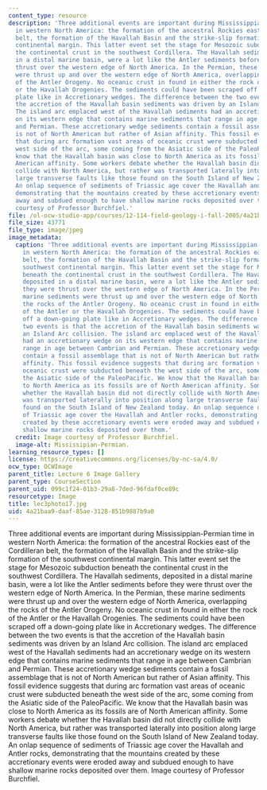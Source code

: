 ```yaml
---
content_type: resource
description: 'Three additional events are important during Mississippian-Permian time
  in western North America: the formation of the ancestral Rockies east of the Cordilleran
  belt, the formation of the Havallah Basin and the strike-slip formation of the southwest
  continental margin. This latter event set the stage for Mesozoic subduction beneath
  the continental crust in the southwest Cordillera. The Havallah sediments, deposited
  in a distal marine basin, were a lot like the Antler sediments before they were
  thrust over the western edge of North America. In the Permian, these marine sediments
  were thrust up and over the western edge of North America, overlapping the rocks
  of the Antler Orogeny. No oceanic crust in found in either the rock of the Antler
  or the Havallah Orogenies. The sediments could have been scraped off a down-going
  plate like in Accretionary wedges. The difference between the two events is that
  the accretion of the Havallah basin sediments was driven by an Island Arc collision.
  The island arc emplaced west of the Havallah sediments had an accretionary wedge
  on its western edge that contains marine sediments that range in age between Cambrian
  and Permian. These accretionary wedge sediments contain a fossil assemblage that
  is not of North American but rather of Asian affinity. This fossil evidence suggests
  that during arc formation vast areas of oceanic crust were subducted beneath the
  west side of the arc, some coming from the Asiatic side of the PaleoPacific. We
  know that the Havallah basin was close to North America as its fossils are of North
  American affinity. Some workers debate whether the Havallah basin did not directly
  collide with North America, but rather was transported laterally into position along
  large transverse faults like those found on the South Island of New Zealand today.
  An onlap sequence of sediments of Triassic age cover the Havallah and Antler rocks,
  demonstrating that the mountains created by these accretionary events were eroded
  away and subdued enough to have shallow marine rocks deposited over them. Image
  courtesy of Professor Burchfiel.'
file: /ol-ocw-studio-app/courses/12-114-field-geology-i-fall-2005/4a21baa9daaf85ae3128851b9887b9a0_lec3photo17.jpg
file_size: 43771
file_type: image/jpeg
image_metadata:
  caption: 'Three additional events are important during Mississippian-Permian time
    in western North America: the formation of the ancestral Rockies east of the Cordilleran
    belt, the formation of the Havallah Basin and the strike-slip formation of the
    southwest continental margin. This latter event set the stage for Mesozoic subduction
    beneath the continental crust in the southwest Cordillera. The Havallah sediments,
    deposited in a distal marine basin, were a lot like the Antler sediments before
    they were thrust over the western edge of North America. In the Permian, these
    marine sediments were thrust up and over the western edge of North America, overlapping
    the rocks of the Antler Orogeny. No oceanic crust in found in either the rock
    of the Antler or the Havallah Orogenies. The sediments could have been scraped
    off a down-going plate like in Accretionary wedges. The difference between the
    two events is that the accretion of the Havallah basin sediments was driven by
    an Island Arc collision. The island arc emplaced west of the Havallah sediments
    had an accretionary wedge on its western edge that contains marine sediments that
    range in age between Cambrian and Permian. These accretionary wedge sediments
    contain a fossil assemblage that is not of North American but rather of Asian
    affinity. This fossil evidence suggests that during arc formation vast areas of
    oceanic crust were subducted beneath the west side of the arc, some coming from
    the Asiatic side of the PaleoPacific. We know that the Havallah basin was close
    to North America as its fossils are of North American affinity. Some workers debate
    whether the Havallah basin did not directly collide with North America, but rather
    was transported laterally into position along large transverse faults like those
    found on the South Island of New Zealand today. An onlap sequence of sediments
    of Triassic age cover the Havallah and Antler rocks, demonstrating that the mountains
    created by these accretionary events were eroded away and subdued enough to have
    shallow marine rocks deposited over them.'
  credit: Image courtesy of Professor Burchfiel.
  image-alt: Mississipian-Permian.
learning_resource_types: []
license: https://creativecommons.org/licenses/by-nc-sa/4.0/
ocw_type: OCWImage
parent_title: Lecture 6 Image Gallery
parent_type: CourseSection
parent_uid: 099c1f24-01b3-29a8-7ded-96fdaf0ce89c
resourcetype: Image
title: lec3photo17.jpg
uid: 4a21baa9-daaf-85ae-3128-851b9887b9a0
---
```

Three additional events are important during Mississippian-Permian time in western North America: the formation of the ancestral Rockies east of the Cordilleran belt, the formation of the Havallah Basin and the strike-slip formation of the southwest continental margin. This latter event set the stage for Mesozoic subduction beneath the continental crust in the southwest Cordillera. The Havallah sediments, deposited in a distal marine basin, were a lot like the Antler sediments before they were thrust over the western edge of North America. In the Permian, these marine sediments were thrust up and over the western edge of North America, overlapping the rocks of the Antler Orogeny. No oceanic crust in found in either the rock of the Antler or the Havallah Orogenies. The sediments could have been scraped off a down-going plate like in Accretionary wedges. The difference between the two events is that the accretion of the Havallah basin sediments was driven by an Island Arc collision. The island arc emplaced west of the Havallah sediments had an accretionary wedge on its western edge that contains marine sediments that range in age between Cambrian and Permian. These accretionary wedge sediments contain a fossil assemblage that is not of North American but rather of Asian affinity. This fossil evidence suggests that during arc formation vast areas of oceanic crust were subducted beneath the west side of the arc, some coming from the Asiatic side of the PaleoPacific. We know that the Havallah basin was close to North America as its fossils are of North American affinity. Some workers debate whether the Havallah basin did not directly collide with North America, but rather was transported laterally into position along large transverse faults like those found on the South Island of New Zealand today. An onlap sequence of sediments of Triassic age cover the Havallah and Antler rocks, demonstrating that the mountains created by these accretionary events were eroded away and subdued enough to have shallow marine rocks deposited over them. Image courtesy of Professor Burchfiel.